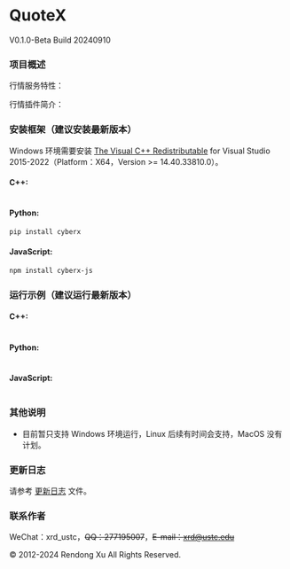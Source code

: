 # QuoteX
V0.1.0-Beta Build 20240910

### 项目概述
行情服务特性：


行情插件简介：


### 安装框架（建议安装最新版本）
Windows 环境需要安装 [The Visual C++ Redistributable](https://learn.microsoft.com/en-us/cpp/windows/latest-supported-vc-redist?view=msvc-170) for Visual Studio 2015-2022（Platform：X64，Version >= 14.40.33810.0）。

#### C++:
```bash
```

#### Python:
```bash
pip install cyberx
```

#### JavaScript:
```bash
npm install cyberx-js
```

### 运行示例（建议运行最新版本）
#### C++:

```c++

```

#### Python:

```python

```

#### JavaScript:

```javascript

```

### 其他说明
+ 目前暂只支持 Windows 环境运行，Linux 后续有时间会支持，MacOS 没有计划。

### 更新日志
请参考 [更新日志](https://github.com/universal-exchange/quotex/blob/main/changes.txt) 文件。

### 联系作者
WeChat：xrd_ustc，~~QQ：277195007~~，~~E-mail：xrd@ustc.edu~~

© 2012-2024 Rendong Xu All Rights Reserved.
